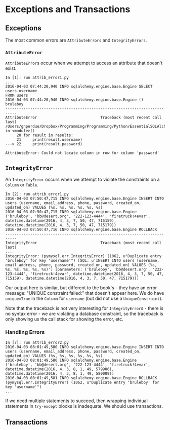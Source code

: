 # Exceptions and Transactions

## Exceptions

The most common errors are `AttributeErrors` and `IntegrityErrors`.

### `AttributeError`

`AttributeError`s occur when we attempt to access an attribute that doesn't
exist.

    In [1]: run attrib_error1.py
    ...
    2016-04-03 07:44:20,940 INFO sqlalchemy.engine.base.Engine SELECT users.username
    FROM users
    2016-04-03 07:44:20,940 INFO sqlalchemy.engine.base.Engine ()
    bruleboy
    ---------------------------------------------------------------------------
    AttributeError                            Traceback (most recent call last)
    /Users/gnperdue/Dropbox/Programming/Programming/Python/EssentialSQLAlchemy/esqlalchCha03/attrib_error1.py in <module>()
         20 for result in results:
         21     print(result.username)
    ---> 22     print(result.password)
    
    AttributeError: Could not locate column in row for column 'password'

## `IntegrityError`

An `IntegrityError` occurs when we attempt to violate the constraints on a
`Column` or `Table`.

    In [2]: run attrib_error1.py
    2016-04-03 07:50:47,715 INFO sqlalchemy.engine.base.Engine INSERT INTO users (username, email_address, phone, password, created_on, updated_on) VALUES (%s, %s, %s, %s, %s, %s)
    2016-04-03 07:50:47,715 INFO sqlalchemy.engine.base.Engine ('bruleboy', 'bb@desert.org', '222-123-4444', 'firetruck!4evar', datetime.datetime(2016, 4, 3, 7, 50, 47, 715159), datetime.datetime(2016, 4, 3, 7, 50, 47, 715179))
    2016-04-03 07:50:47,716 INFO sqlalchemy.engine.base.Engine ROLLBACK
    ---------------------------------------------------------------------------
    IntegrityError                            Traceback (most recent call last)
    ...
    IntegrityError: (pymysql.err.IntegrityError) (1062, u"Duplicate entry 'bruleboy' for key 'username'") [SQL: u'INSERT INTO users (username, email_address, phone, password, created_on, updated_on) VALUES (%s, %s, %s, %s, %s, %s)'] [parameters: ('bruleboy', 'bb@desert.org', '222-123-4444', 'firetruck!4evar', datetime.datetime(2016, 4, 3, 7, 50, 47, 715159), datetime.datetime(2016, 4, 3, 7, 50, 47, 715179))]

Our output here is similar, but different to the book's - they have an error
message: "UNIQUE constraint failed:" that doesn't appear here. We do have
`unique=True` in the `Column` for `username` (but did not use a
`UniqueConstraint`).

Note that the traceback is not very interesting for `IntegrityError`s - there
is no syntax error - we are violating a database constraint, so the traceback is
only showing us the call stack for showing the error, etc.

### Handling Errors

    In [7]: run attrib_error2.py
    2016-04-03 08:01:49,580 INFO sqlalchemy.engine.base.Engine INSERT INTO users (username, email_address, phone, password, created_on, updated_on) VALUES (%s, %s, %s, %s, %s, %s)
    2016-04-03 08:01:49,580 INFO sqlalchemy.engine.base.Engine ('bruleboy', 'bb@desert.org', '222-123-4444', 'firetruck!4evar', datetime.datetime(2016, 4, 3, 8, 1, 49, 579986), datetime.datetime(2016, 4, 3, 8, 1, 49, 580009))
    2016-04-03 08:01:49,581 INFO sqlalchemy.engine.base.Engine ROLLBACK
    (pymysql.err.IntegrityError) (1062, u"Duplicate entry 'bruleboy' for key 'username'")
    ...

If we need multiple statements to succeed, then wrapping individual statements
in `try-except` blocks is inadequate. We should use transactions.

## Transactions

